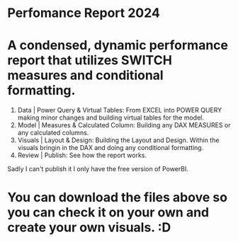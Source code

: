 # Perfomance Report 2024
# A condensed, dynamic performance report that utilizes SWITCH measures and conditional formatting.

1. Data | Power Query & Virtual Tables: From EXCEL into POWER QUERY making minor changes and building virtual tables for the model.
2. Model | Measures & Calculated Column: Building any DAX MEASURES or any calculated columns.
3. Visuals | Layout & Design: Building the Layout and Design. Within the visuals bringin in the DAX and doing any conditional formatting.
4. Review | Publish: See how the report works.

Sadly I can't publish it I only have the free version of PowerBI.
# You can download the files above so you can check it on your own and create your own visuals. :D
